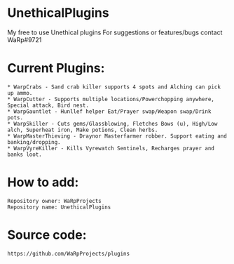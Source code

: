 # UnethicalPlugins
My free to use Unethical plugins
For suggestions or features/bugs contact WaRp#9721

# Current Plugins:
	* WarpCrabs - Sand crab killer supports 4 spots and Alching can pick up ammo.
	* WarpCutter - Supports multiple locations/Powerchopping anywhere, Special attack, Bird nest.
	* WarpGauntlet - Hunllef helper Eat/Prayer swap/Weapon swap/Drink pots.
	* WarpSkiller - Cuts gems/Glassblowing, Fletches Bows (u), High/Low alch, Superheat iron, Make potions, Clean herbs.
	* WarpMasterThieving - Draynor Masterfarmer robber. Support eating and banking/dropping.
	* WarpVyreKiller - Kills Vyrewatch Sentinels, Recharges prayer and banks loot. 


# How to add:
	Repository owner: WaRpProjects 	
	Repository name: UnethicalPlugins

# Source code:
	https://github.com/WaRpProjects/plugins

